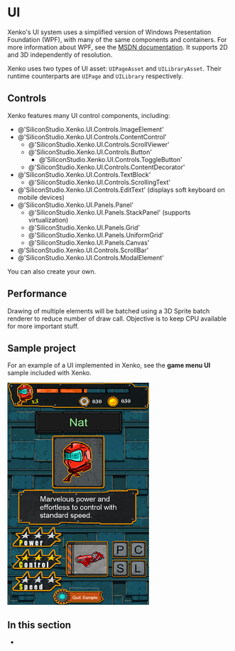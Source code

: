 # UI

<div class="doc-incomplete"/>

Xenko's UI system uses a simplified version of Windows Presentation Foundation (WPF), with many of the same components and containers. For more information about WPF, see the [MSDN documentation](https://msdn.microsoft.com/en-us/library/ms745058(v=vs.110).aspx). It supports 2D and 3D independently of resolution.

Xenko uses two types of UI asset: `UIPageAsset` and `UILibraryAsset`. Their runtime counterparts are `UIPage` and `UILibrary` respectively.

## Controls

Xenko features many UI control components, including:

* @'SiliconStudio.Xenko.UI.Controls.ImageElement'
* @'SiliconStudio.Xenko.UI.Controls.ContentControl'
  * @'SiliconStudio.Xenko.UI.Controls.ScrollViewer'
  * @'SiliconStudio.Xenko.UI.Controls.Button'
    * @'SiliconStudio.Xenko.UI.Controls.ToggleButton'
  * @'SiliconStudio.Xenko.UI.Controls.ContentDecorator'
* @'SiliconStudio.Xenko.UI.Controls.TextBlock'
  * @'SiliconStudio.Xenko.UI.Controls.ScrollingText'
* @'SiliconStudio.Xenko.UI.Controls.EditText' (displays soft keyboard on mobile devices)
* @'SiliconStudio.Xenko.UI.Panels.Panel'
  * @'SiliconStudio.Xenko.UI.Panels.StackPanel' (supports virtualization)
  * @'SiliconStudio.Xenko.UI.Panels.Grid'
  * @'SiliconStudio.Xenko.UI.Panels.UniformGrid'
  * @'SiliconStudio.Xenko.UI.Panels.Canvas'
* @'SiliconStudio.Xenko.UI.Controls.ScrollBar'
* @'SiliconStudio.Xenko.UI.Controls.ModalElement'

You can also create your own.

## Performance

Drawing of multiple elements will be batched using a 3D Sprite batch renderer to reduce number of draw call. Objective is to keep CPU available for more important stuff.

## Sample project

For an example of a UI implemented in Xenko, see the **game menu UI** sample included with Xenko.

![media/ui-1.png](media/ui-1.png)

## In this section

* 